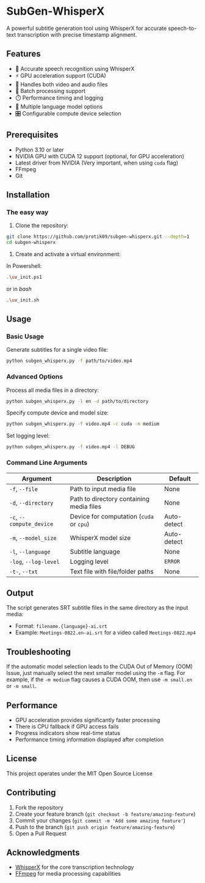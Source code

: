 # SubGen-WhisperX

A powerful subtitle generation tool using WhisperX for accurate speech-to-text transcription with precise timestamp alignment.

## Features

- 🎯 Accurate speech recognition using WhisperX
- ⚡ GPU acceleration support (CUDA)
- 🎵 Handles both video and audio files
- 📁 Batch processing support
- ⏱️ Performance timing and logging
- 🔧 Multiple language model options
- 🎛️ Configurable compute device selection

## Prerequisites

- Python 3.10 or later
- NVIDIA GPU with CUDA 12 support (optional, for GPU acceleration)
- Latest driver from NVIDIA (Very important, when using `cuda` flag)
- FFmpeg
- Git

## Installation

### The easy way

1. Clone the repository:

```bash
git clone https://github.com/protik09/subgen-whisperx.git --depth=1
cd subgen-whisperx
```

1. Create and activate a virtual environment:

In Powershell:

```bash
.\uv_init.ps1
```

or in *bash*

```bash
.\uv_init.sh
```

## Usage

### Basic Usage

Generate subtitles for a single video file:

```bash
python subgen_whisperx.py -f path/to/video.mp4
```

### Advanced Options

Process all media files in a directory:

```bash
python subgen_whisperx.py -l en -d path/to/directory
```

Specify compute device and model size:

```bash
python subgen_whisperx.py -f video.mp4 -c cuda -m medium
```

Set logging level:

```bash
python subgen_whisperx.py -f video.mp4 -l DEBUG
```

### Command Line Arguments

| Argument | Description | Default |
|----------|-------------|---------|
| `-f`, `--file` | Path to input media file | None |
| `-d`, `--directory` | Path to directory containing media files | None |
| `-c`, `--compute_device` | Device for computation (`cuda` or `cpu`) | Auto-detect |
| `-m`, `--model_size` | WhisperX model size | Auto-detect |
| `-l`, `--language` | Subtitle language | None |
| `-log`, `--log-level` | Logging level | `ERROR` |
| `-t-`, `--txt` | Text file with file/folder paths | None |

## Output

The script generates SRT subtitle files in the same directory as the input media:

- Format: `filename.{language}-ai.srt`
- Example: `Meetings-0822.en-ai.srt` for a video called `Meetings-0822.mp4`

## Troubleshooting

If the automatic model selection leads to the CUDA Out of Memory (OOM) Issue, just manually select
the next smaller model using the `-m` flag. For example, if the `-m medium` flag causes a
CUDA OOM, then use `-m small.en` or `-m small`.

## Performance

- GPU acceleration provides significantly faster processing
- There is CPU fallback if GPU access fails
- Progress indicators show real-time status
- Performance timing information displayed after completion

## License

This project operates under the MIT Open Source License

## Contributing

1. Fork the repository
2. Create your feature branch (`git checkout -b feature/amazing-feature`)
3. Commit your changes (`git commit -m 'Add some amazing feature'`)
4. Push to the branch (`git push origin feature/amazing-feature`)
5. Open a Pull Request

## Acknowledgments

- [WhisperX](https://github.com/m-bain/whisperX) for the core transcription technology
- [FFmpeg](https://ffmpeg.org/) for media processing capabilities
